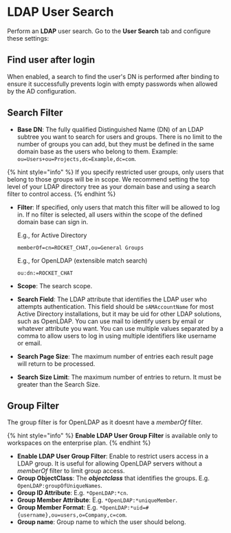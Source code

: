 # LDAP User Search

Perform an **LDAP** user search. Go to the **User Search** tab and configure these settings:

## **Find user after login**&#x20;

When enabled, a search to find the user's DN is performed after binding to ensure it successfully prevents login with empty passwords when allowed by the AD configuration.

## Search Filter

* **Base DN**: The fully qualified Distinguished Name (DN) of an LDAP subtree you want to search for users and groups. There is no limit to the number of groups you can add, but they must be defined in the same domain base as the users who belong to them. Example: `ou=Users+ou=Projects,dc=Example,dc=com`.

{% hint style="info" %}
If you specify restricted user groups, only users that belong to those groups will be in scope. We recommend setting the top level of your LDAP directory tree as your domain base and using a search filter to control access.
{% endhint %}

*   **Filter**: If specified, only users that match this filter will be allowed to log in. If no filter is selected, all users within the scope of the defined domain base can sign in.&#x20;

    E.g., for Active Directory

    ```
    memberOf=cn=ROCKET_CHAT,ou=General Groups
    ```

    E.g., for OpenLDAP (extensible match search)

    ```
    ou:dn:=ROCKET_CHAT
    ```
* **Scope**: The search scope.
* **Search Field**: The LDAP attribute that identifies the LDAP user who attempts authentication. This field should be `sAMAccountName` for most Active Directory installations, but it may be uid for other LDAP solutions, such as OpenLDAP. You can use mail to identify users by email or whatever attribute you want. You can use multiple values separated by a comma to allow users to log in using multiple identifiers like username or email.
* **Search Page Size**: The maximum number of entries each result page will return to be processed.
* **Search Size Limit**: The maximum number of entries to return. It must be greater than the Search Size.

## Group Filter

The group filter is for OpenLDAP as it doesnt have a _memberOf_ filter.

{% hint style="info" %}
**Enable LDAP User Group Filter** is available only to workspaces on the enterprise plan.
{% endhint %}

* **Enable LDAP User Group Filter**: Enable to restrict users access in a LDAP group. It is useful for allowing OpenLDAP servers without a _memberOf_ filter to limit group access.
* **Group ObjectClass**: The _**objectclass**_ that identifies the groups. E.g. `OpenLDAP:groupOfUniqueNames`.
* **Group ID Attribute**: E.g. `*OpenLDAP:*cn`.
* **Group Member Attribute**: E.g. `*OpenLDAP:*uniqueMember`.
* **Group Member Format**: E.g. `*OpenLDAP:*uid=#{username},ou=users,o=Company,c=com`.
* **Group name**: Group name to which the user should belong.
